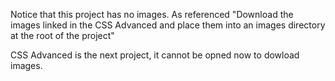 Notice that this project has no images. As referenced "Download the images linked in the CSS Advanced and place them into an images directory at the root of the project"

CSS Advanced is the next project, it cannot be opned now to dowload images.